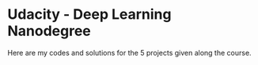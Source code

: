 # Udacity - Deep Learning Nanodegree
Here are my codes and solutions for the 5 projects given along the course.
